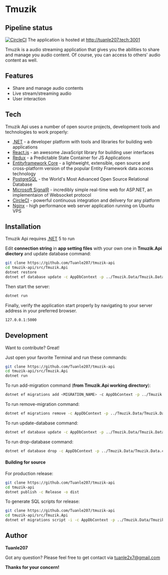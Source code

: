 # Tmuzik
## Pipeline status
[![CircleCI](https://circleci.com/gh/circleci/circleci-docs.svg?style=shield)](https://app.circleci.com/pipelines/github/Tuanle207/tmuzik-api?branch=master)
The application is hosted at http://tuanle207.tech:3001

Tmuzik is a audio streaming application that gives you the abilities to share and manage you audio content. Of course, you can access to others' audio content as well.

## Features

- Share and manage audio contents
- Live stream/streaming audio
- User interaction

## Tech

Tmuzik Api uses a number of open source projects, development tools and technologies to work properly:

- [.NET] - a developer platform with tools and libraries for building web applications
- [React.js] - an awesome JavaScript library for building user interfaces
- [Redux] - a Predictable State Container for JS Applications
- [Entityframework Core] - a lightweight, extensible, open source and cross-platform version of the popular Entity Framework data access technology
- [PostgreSQL] - the World's Most Advanced Open Source Relational Database
- [Microsoft SignalR] - incredibly simple real-time web for ASP.NET, an implementaion of Websocket protocol
- [CircleCI] - powerful continuous integration and delivery for any platform
- [Nginx] - high performance web server application running on Ubuntu VPS

## Installation

Tmuzik Api requires [.NET] 5  to run

Edit **connection string** in **app setting files** with your own one in **Tmuzik.Api diectory** and update database command:
```sh
git clone https://github.com/Tuanle207/tmuzik-api
cd tmuzik-api/src/Tmuzik.Api
dotnet restore
dotnet ef database update -c AppDbContext -p ../Tmuzik.Data/Tmuzik.Data.csproj
```
Then start the server:
```sh
dotnet run
```

Finally, verify the application start properly by navigating to your server address in
your preferred browser.

```sh
127.0.0.1:5000
```

## Development

Want to contribute? Great!

Just open your favorite Terminal and run these commands:
```sh
git clone https://github.com/Tuanle207/tmuzik-api
cd tmuzik-api/src/Tmuzik.Api
dotnet run
```

To run add-migration command (**from Tmuzik.Api working directory**):
```sh
dotnet ef migrations add <MIGRATION_NAME> -c AppDbContext -p ../Tmuzik.Data/Tmuzik.Data.csproj -o../Tmuzik.Data
```

To run remove-migration command:
```sh
dotnet ef migrations remove -c AppDbContext -p ../Tmuzik.Data/Tmuzik.Data.csproj -o../Tmuzik.Data
```

To run update-database command:
```sh
dotnet ef database update -c AppDbContext -p ../Tmuzik.Data/Tmuzik.Data.csproj
```

To run drop-database command:
```sh
dotnet ef database drop -c AppDbContext -p ../Tmuzik.Data/Tmuzik.Data.csproj
```

#### Building for source

For production release:

```sh
git clone https://github.com/Tuanle207/tmuzik-api
cd tmuzik-api
dotnet publish -c Release -o dist
```

To generate SQL scripts for release:
```sh
git clone https://github.com/Tuanle207/tmuzik-api
cd tmuzik-api/src/Tmuzik.Api
dotnet ef migrations script -i -c AppDbContext -p ../Tmuzik.Data/Tmuzik.Data.csproj -o ../../dist/migrations_script.sql
```
## Author

**Tuanle207**

Got any question? Please feel free to get contact via tuanle2x7@gmail.com

**Thanks for your concern!**


   [.NET]: <https://dotnet.microsoft.com/>
   [React.js]: <https://reactjs.org/>
   [Redux]: <https://redux.js.org/>
   [Entityframework Core]: <https://docs.microsoft.com/en-us/ef/core/>
   [PostgreSQL]: <https://www.postgresql.org/>
   [Microsoft SignalR]: <https://dotnet.microsoft.com/apps/aspnet/signalr>
   [CircleCi]: <https://circleci.com/>
   [Nginx]: <https://www.nginx.com/>

